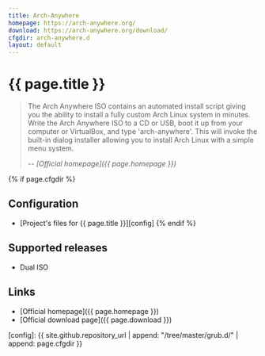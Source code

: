 ```yaml
---
title: Arch-Anywhere
homepage: https://arch-anywhere.org/
download: https://arch-anywhere.org/download/
cfgdir: arch-anywhere.d
layout: default
---
```


# {{ page.title }}

> The Arch Anywhere ISO contains an automated install script giving you the
> ability to install a fully custom Arch Linux system in minutes. Write the Arch
> Anywhere ISO to a CD or USB, boot it up from your computer or VirtualBox, and
> type 'arch-anywhere'. This will invoke the built-in dialog installer allowing
> you to install Arch Linux with a simple menu system.
>
> -- <cite markdown="1">[Official homepage]({{ page.homepage }})</cite>


{% if page.cfgdir %}
## Configuration

- [Project's files for {{ page.title }}][config]
{% endif %}


## Supported releases

- Dual ISO


## Links

- [Official homepage]({{ page.homepage }})
- [Official download page]({{ page.download }})

[config]: {{ site.github.repository_url | append: "/tree/master/grub.d/" | append: page.cfgdir }}
